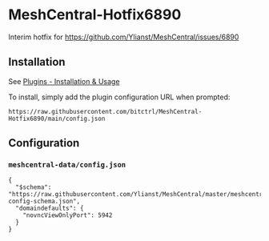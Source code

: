 # MeshCentral-Hotfix6890

Interim hotfix for https://github.com/Ylianst/MeshCentral/issues/6890

## Installation

See [Plugins - Installation & Usage](https://github.com/Ylianst/MeshCentral/blob/master/docs/docs/meshcentral/plugins.md)

To install, simply add the plugin configuration URL when prompted:
```
https://raw.githubusercontent.com/bitctrl/MeshCentral-Hotfix6890/main/config.json
```

## Configuration

### `meshcentral-data/config.json`

```
{
  "$schema": "https://raw.githubusercontent.com/Ylianst/MeshCentral/master/meshcentral-config-schema.json",
  "domaindefaults": {
    "novncViewOnlyPort": 5942
  }
}
```
